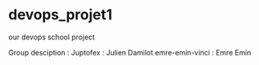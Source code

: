 # devops_projet1
our devops school project 

Group desciption :
Juptofex : Julien Damilot
emre-emin-vinci : Emre Emin
